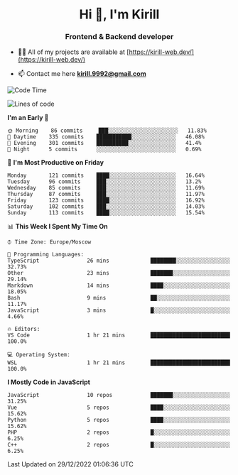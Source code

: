 <h1 align="center">Hi 👋, I'm Kirill</h1>
<h3 align="center">Frontend & Backend developer</h3>

- 👨‍💻 All of my projects are available at [https://kirill-web.dev/](https://kirill-web.dev/)

- 📫 Contact me here **kirill.9992@gmail.com**











<!--START_SECTION:waka-->
![Code Time](http://img.shields.io/badge/Code%20Time-1%2C237%20hrs%2020%20mins-blue)

![Lines of code](https://img.shields.io/badge/From%20Hello%20World%20I%27ve%20Written-532%20Thousand%20lines%20of%20code-blue)

**I'm an Early 🐤** 

```text
🌞 Morning    86 commits     ███░░░░░░░░░░░░░░░░░░░░░░   11.83% 
🌆 Daytime    335 commits    ███████████░░░░░░░░░░░░░░   46.08% 
🌃 Evening    301 commits    ██████████░░░░░░░░░░░░░░░   41.4% 
🌙 Night      5 commits      ░░░░░░░░░░░░░░░░░░░░░░░░░   0.69%

```
📅 **I'm Most Productive on Friday** 

```text
Monday       121 commits    ████░░░░░░░░░░░░░░░░░░░░░   16.64% 
Tuesday      96 commits     ███░░░░░░░░░░░░░░░░░░░░░░   13.2% 
Wednesday    85 commits     ███░░░░░░░░░░░░░░░░░░░░░░   11.69% 
Thursday     87 commits     ███░░░░░░░░░░░░░░░░░░░░░░   11.97% 
Friday       123 commits    ████░░░░░░░░░░░░░░░░░░░░░   16.92% 
Saturday     102 commits    ███░░░░░░░░░░░░░░░░░░░░░░   14.03% 
Sunday       113 commits    ████░░░░░░░░░░░░░░░░░░░░░   15.54%

```


📊 **This Week I Spent My Time On** 

```text
⌚︎ Time Zone: Europe/Moscow

💬 Programming Languages: 
TypeScript               26 mins             ████████░░░░░░░░░░░░░░░░░   32.73% 
Other                    23 mins             ███████░░░░░░░░░░░░░░░░░░   29.14% 
Markdown                 14 mins             ████░░░░░░░░░░░░░░░░░░░░░   18.05% 
Bash                     9 mins              ██░░░░░░░░░░░░░░░░░░░░░░░   11.17% 
JavaScript               3 mins              █░░░░░░░░░░░░░░░░░░░░░░░░   4.66%

🔥 Editors: 
VS Code                  1 hr 21 mins        █████████████████████████   100.0%

💻 Operating System: 
WSL                      1 hr 21 mins        █████████████████████████   100.0%

```

**I Mostly Code in JavaScript** 

```text
JavaScript               10 repos            ███████░░░░░░░░░░░░░░░░░░   31.25% 
Vue                      5 repos             ████░░░░░░░░░░░░░░░░░░░░░   15.62% 
Python                   5 repos             ████░░░░░░░░░░░░░░░░░░░░░   15.62% 
PHP                      2 repos             █░░░░░░░░░░░░░░░░░░░░░░░░   6.25% 
C++                      2 repos             █░░░░░░░░░░░░░░░░░░░░░░░░   6.25%

```



 Last Updated on 29/12/2022 01:06:36 UTC
<!--END_SECTION:waka-->
